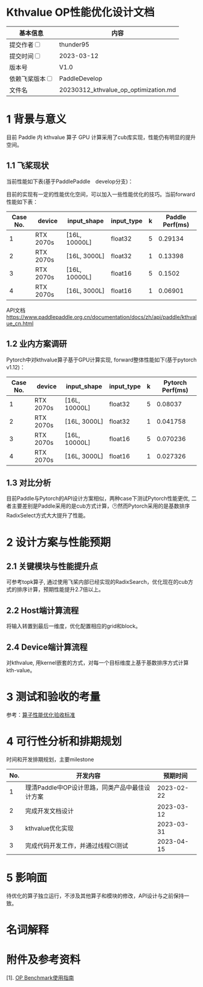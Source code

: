 # Kthvalue OP性能优化设计文档


| 基本信息                                                     | 内容                                   |
| ------------------------------------------------------------ |--------------------------------------|
| 提交作者<input type="checkbox" class="rowselector hidden">   | thunder95                            |
| 提交时间<input type="checkbox" class="rowselector hidden">   | 2023-03-12                           |
| 版本号                                                       | V1.0                                 |
| 依赖飞桨版本<input type="checkbox" class="rowselector hidden"> | PaddleDevelop                        |
| 文件名                                                       | 20230312_kthvalue_op_optimization.md<br> |


# 1 背景与意义

目前 Paddle 内 kthvalue 算子 GPU 计算采用了cub库实现，性能仍有明显的提升空间。

## 1.1 飞桨现状

当前性能如下表(基于PaddlePaddle　develop分支)：

目前的实现有一定的性能优化空间，可以加入一些性能优化的技巧。当前forward性能如下表：

| Case No. | device | input_shape | input_type | k | Paddle Perf(ms) |
|---|---|---|---|---|---|
| 1 | RTX 2070s | [16L, 10000L] | float32 | 5 | 0.29134 | 
| 2 | RTX 2070s | [16L, 3000L] | float32 | 1 | 0.13398 |
| 3 | RTX 2070s | [16L, 10000L] | float16 | 5 | 0.1502 |
| 4 | RTX 2070s | [16L, 3000L] | float16 | 1 | 0.06901 |


API文档 https://www.paddlepaddle.org.cn/documentation/docs/zh/api/paddle/kthvalue_cn.html

## 1.2 业内方案调研

Pytorch中对kthvalue算子基于GPU计算实现,  forward整体性能如下(基于pytorch　v1.12)：

| Case No. | device | input_shape | input_type | k | Pytorch Perf(ms) |
|---|---|---|---|---|---|
| 1 | RTX 2070s | [16L, 10000L] | float32 | 5 | 0.08037 | 
| 2 | RTX 2070s | [16L, 3000L] | float32 | 1 | 0.041758 |
| 3 | RTX 2070s | [16L, 10000L] | float16 | 5 | 0.070236 |
| 4 | RTX 2070s | [16L, 3000L] | float16 | 1 | 0.027326 |

## 1.3 对比分析

目前Paddle与Pytorch的API设计方案相似，两种case下测试Pytorch性能更优,
二者主要差别是Paddle采用的是cub方式计算，🕑然而Pytorch采用的是基数排序RadixSelect方式大大提升了性能。

# 2 设计方案与性能预期

## 2.1 关键模块与性能提升点

可参考topk算子, 通过使用飞桨内部已经实现的RadixSearch，优化现在的cub方式的排序计算，预期性能提升2.7倍以上。

## 2.2 Host端计算流程

将输入转置到最后一维度，优化配置相应的grid和block。

## 2.4 Device端计算流程

对kthvalue, 用kernel嵌套的方式，对每一个目标维度上基于基数排序方式计算kth-value。

# 3 测试和验收的考量

参考：[算子性能优化验收标准](http://agroup.baidu.com/paddle-perf/md/article/4892913)



# 4 可行性分析和排期规划

时间和开发排期规划，主要milestone

| No. | 开发内容 | 预期时间 |
|---|---|---|
| 1 | 理清Paddle中OP设计思路，同类产品中最佳设计方案  | 2023-02-22 |
| 2 | 完成开发文档设计  | 2023-03-12 |
| 3 | kthvalue优化实现  | 2023-03-31 |
| 3 | 完成代码开发工作，并通过线程CI测试 | 2023-04-15 |



# 5 影响面

待优化的算子独立运行，不涉及其他算子和模块的修改，API设计与之前保持一致。


# 名词解释


# 附件及参考资料

[1]. [OP Benchmark使用指南](https://github.com/PaddlePaddle/benchmark/blob/master/api/README.md)


